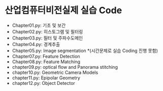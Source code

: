 # **산업컴퓨터비전실제 실습 Code** 

- Chapter01.py: 기초 및 보간
- Chapter02.py: 히스토그램 및 필터링
- Chapter03.py: 필터 및 주파수도메인
- Chapter04.py: 경계추출
- Chapter05.py: Image segmentation *(시간문제로 실습 Coding 진행 못함)
- Chapter07.py: Feature Detection
- Chapter08.py: Feature Matching
- chapter09.py: optical flow and Panorama stitching
- chapter10.py: Geometric Camera Models
- chapter11.py: Epipolar Geometry
- chapter12.py: Object Detector

<p align="center">
  
</p>
</br>
